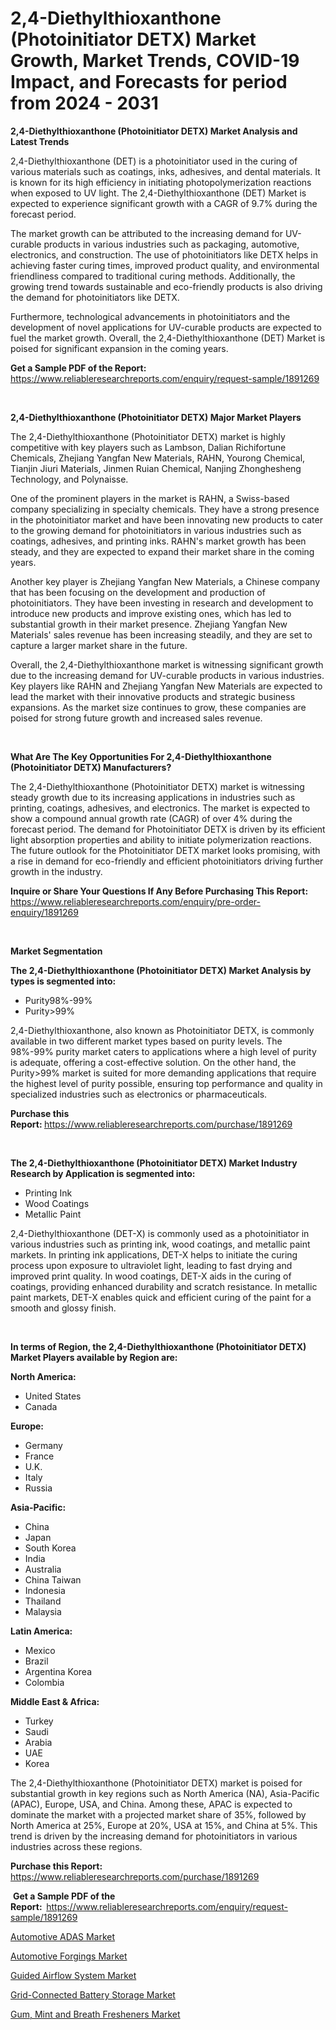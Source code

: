 <p><h1>2,4-Diethylthioxanthone (Photoinitiator DETX) Market Growth, Market Trends, COVID-19 Impact, and Forecasts for period from 2024 - 2031</h1></p><p><strong>2,4-Diethylthioxanthone (Photoinitiator DETX) Market Analysis and Latest Trends</strong></p>
<p><p>2,4-Diethylthioxanthone (DET) is a photoinitiator used in the curing of various materials such as coatings, inks, adhesives, and dental materials. It is known for its high efficiency in initiating photopolymerization reactions when exposed to UV light. The 2,4-Diethylthioxanthone (DET) Market is expected to experience significant growth with a CAGR of 9.7% during the forecast period.</p><p>The market growth can be attributed to the increasing demand for UV-curable products in various industries such as packaging, automotive, electronics, and construction. The use of photoinitiators like DETX helps in achieving faster curing times, improved product quality, and environmental friendliness compared to traditional curing methods. Additionally, the growing trend towards sustainable and eco-friendly products is also driving the demand for photoinitiators like DETX.</p><p>Furthermore, technological advancements in photoinitiators and the development of novel applications for UV-curable products are expected to fuel the market growth. Overall, the 2,4-Diethylthioxanthone (DET) Market is poised for significant expansion in the coming years.</p></p>
<p><strong>Get a Sample PDF of the Report:&nbsp;</strong> <a href="https://www.reliableresearchreports.com/enquiry/request-sample/1891269">https://www.reliableresearchreports.com/enquiry/request-sample/1891269</a></p>
<p>&nbsp;</p>
<p><strong>2,4-Diethylthioxanthone (Photoinitiator DETX) Major Market Players</strong></p>
<p><p>The 2,4-Diethylthioxanthone (Photoinitiator DETX) market is highly competitive with key players such as Lambson, Dalian Richifortune Chemicals, Zhejiang Yangfan New Materials, RAHN, Yourong Chemical, Tianjin Jiuri Materials, Jinmen Ruian Chemical, Nanjing Zhonghesheng Technology, and Polynaisse.</p><p>One of the prominent players in the market is RAHN, a Swiss-based company specializing in specialty chemicals. They have a strong presence in the photoinitiator market and have been innovating new products to cater to the growing demand for photoinitiators in various industries such as coatings, adhesives, and printing inks. RAHN's market growth has been steady, and they are expected to expand their market share in the coming years.</p><p>Another key player is Zhejiang Yangfan New Materials, a Chinese company that has been focusing on the development and production of photoinitiators. They have been investing in research and development to introduce new products and improve existing ones, which has led to substantial growth in their market presence. Zhejiang Yangfan New Materials' sales revenue has been increasing steadily, and they are set to capture a larger market share in the future.</p><p>Overall, the 2,4-Diethylthioxanthone market is witnessing significant growth due to the increasing demand for UV-curable products in various industries. Key players like RAHN and Zhejiang Yangfan New Materials are expected to lead the market with their innovative products and strategic business expansions. As the market size continues to grow, these companies are poised for strong future growth and increased sales revenue.</p></p>
<p>&nbsp;</p>
<p><strong>What Are The Key Opportunities For 2,4-Diethylthioxanthone (Photoinitiator DETX) Manufacturers?</strong></p>
<p><p>The 2,4-Diethylthioxanthone (Photoinitiator DETX) market is witnessing steady growth due to its increasing applications in industries such as printing, coatings, adhesives, and electronics. The market is expected to show a compound annual growth rate (CAGR) of over 4% during the forecast period. The demand for Photoinitiator DETX is driven by its efficient light absorption properties and ability to initiate polymerization reactions. The future outlook for the Photoinitiator DETX market looks promising, with a rise in demand for eco-friendly and efficient photoinitiators driving further growth in the industry.</p></p>
<p><strong>Inquire or Share Your Questions If Any Before Purchasing This Report:</strong> <a href="https://www.reliableresearchreports.com/enquiry/pre-order-enquiry/1891269">https://www.reliableresearchreports.com/enquiry/pre-order-enquiry/1891269</a></p>
<p>&nbsp;</p>
<p><strong>Market Segmentation</strong></p>
<p><strong>The 2,4-Diethylthioxanthone (Photoinitiator DETX) Market Analysis by types is segmented into:</strong></p>
<p><ul><li>Purity98%-99%</li><li>Purity>99%</li></ul></p>
<p><p>2,4-Diethylthioxanthone, also known as Photoinitiator DETX, is commonly available in two different market types based on purity levels. The 98%-99% purity market caters to applications where a high level of purity is adequate, offering a cost-effective solution. On the other hand, the Purity>99% market is suited for more demanding applications that require the highest level of purity possible, ensuring top performance and quality in specialized industries such as electronics or pharmaceuticals.</p></p>
<p><strong>Purchase this Report:&nbsp;</strong><a href="https://www.reliableresearchreports.com/purchase/1891269">https://www.reliableresearchreports.com/purchase/1891269</a></p>
<p>&nbsp;</p>
<p><strong>The 2,4-Diethylthioxanthone (Photoinitiator DETX) Market Industry Research by Application is segmented into:</strong></p>
<p><ul><li>Printing Ink</li><li>Wood Coatings</li><li>Metallic Paint</li></ul></p>
<p><p>2,4-Diethylthioxanthone (DET-X) is commonly used as a photoinitiator in various industries such as printing ink, wood coatings, and metallic paint markets. In printing ink applications, DET-X helps to initiate the curing process upon exposure to ultraviolet light, leading to fast drying and improved print quality. In wood coatings, DET-X aids in the curing of coatings, providing enhanced durability and scratch resistance. In metallic paint markets, DET-X enables quick and efficient curing of the paint for a smooth and glossy finish.</p></p>
<p>&nbsp;</p>
<p><strong>In terms of Region, the 2,4-Diethylthioxanthone (Photoinitiator DETX) Market Players available by Region are:</strong></p>
<p>
    <p> <strong> North America: </strong>
        <ul>
            <li>United States</li>
            <li>Canada</li>
        </ul>
        </p> 
    <p> <strong> Europe: </strong>
        <ul>
            <li>Germany</li>
            <li>France</li>
            <li>U.K.</li>
            <li>Italy</li>
            <li>Russia</li>
        </ul>
        </p> 
    <p> <strong> Asia-Pacific: </strong>
        <ul>
            <li>China</li>
            <li>Japan</li>
            <li>South Korea</li>
            <li>India</li>
            <li>Australia</li>
            <li>China Taiwan</li>
            <li>Indonesia</li>
            <li>Thailand</li>
            <li>Malaysia</li>
        </ul>
        </p> 
    <p> <strong> Latin America: </strong>
        <ul>
            <li>Mexico</li>
            <li>Brazil</li>
            <li>Argentina Korea</li>
            <li>Colombia</li>
        </ul>
        </p> 
    <p> <strong> Middle East & Africa: </strong>
        <ul>
            <li>Turkey</li>
            <li>Saudi</li>
            <li>Arabia</li>
            <li>UAE</li>
            <li>Korea</li>
        </ul>
    </p>
    </p>
<p><p>The 2,4-Diethylthioxanthone (Photoinitiator DETX) market is poised for substantial growth in key regions such as North America (NA), Asia-Pacific (APAC), Europe, USA, and China. Among these, APAC is expected to dominate the market with a projected market share of 35%, followed by North America at 25%, Europe at 20%, USA at 15%, and China at 5%. This trend is driven by the increasing demand for photoinitiators in various industries across these regions.</p></p>
<p><strong>Purchase this Report: </strong><a href="https://www.reliableresearchreports.com/purchase/1891269">https://www.reliableresearchreports.com/purchase/1891269</a></p>
<p>&nbsp;<strong>Get a Sample PDF of the Report:&nbsp;&nbsp;</strong><a href="https://www.reliableresearchreports.com/enquiry/request-sample/1891269">https://www.reliableresearchreports.com/enquiry/request-sample/1891269</a></p>
<p><strong></strong></p>
<p><p><a href="https://view.publitas.com/reportprime-1/automotive-adas-market-insights-market-players-and-forecast-till-2031/">Automotive ADAS Market</a></p><p><a href="https://view.publitas.com/reportprime-1/global-automotive-forgings-market-by-types-applications-and-major-players-with-regional-growth-rate-analysis-and-development-situation-from-2024-to-2031/">Automotive Forgings Market</a></p><p><a href="https://gamy-alyssum-396.notion.site/Guided-Airflow-System-Market-Challenges-Opportunities-and-Growth-Drivers-and-Major-Market-Players-de47441a8a414f48abfd1d9ee26b4f4f">Guided Airflow System Market</a></p><p><a href="https://fearless-okapi-6c8.notion.site/Grid-Connected-Battery-Storage-Market-Provides-a-Comprehensive-Analysis-Including-a-Macro-Overview-o-7c9003c4cfae40bd8373513d33fcbaea">Grid-Connected Battery Storage Market</a></p><p><a href="https://poised-avenue-46d.notion.site/Gum-Mint-and-Breath-Fresheners-Market-Research-Report-Provides-Critical-Insights-that-can-help-Shap-7277bad617604f9a8481c57424019c52">Gum, Mint and Breath Fresheners Market</a></p></p>